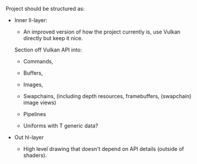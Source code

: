 Project should be structured as:

- Inner ll-layer:
    - An improved version of how the project currently is, use Vulkan directly but keep it nice.

    Section off Vulkan API into:
     * Commands,
     * Buffers,
     * Images,
     * Swapchains, (including depth resources, framebuffers, (swapchain) image views)
     * Pipelines

     * Uniforms with T generic data?

- Out hl-layer
    - High level drawing that doesn't depend on API details (outside of shaders).